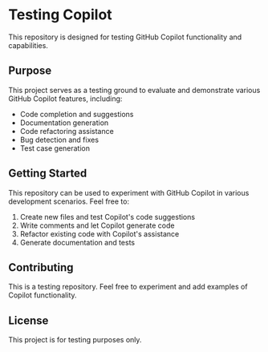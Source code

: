 # Testing Copilot

This repository is designed for testing GitHub Copilot functionality and capabilities.

## Purpose

This project serves as a testing ground to evaluate and demonstrate various GitHub Copilot features, including:

- Code completion and suggestions
- Documentation generation
- Code refactoring assistance
- Bug detection and fixes
- Test case generation

## Getting Started

This repository can be used to experiment with GitHub Copilot in various development scenarios. Feel free to:

1. Create new files and test Copilot's code suggestions
2. Write comments and let Copilot generate code
3. Refactor existing code with Copilot's assistance
4. Generate documentation and tests

## Contributing

This is a testing repository. Feel free to experiment and add examples of Copilot functionality.

## License

This project is for testing purposes only.